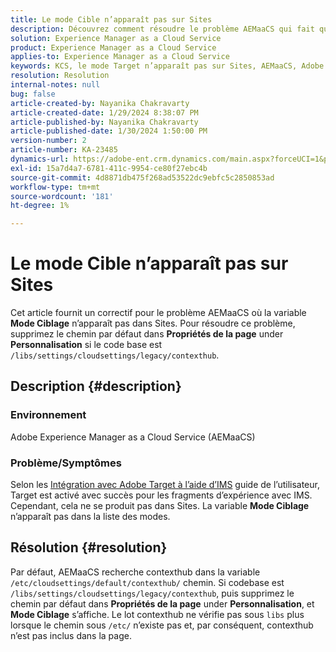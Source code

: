 ```yaml
---
title: Le mode Cible n’apparaît pas sur Sites
description: Découvrez comment résoudre le problème AEMaaCS qui fait que le mode Target n’apparaît pas sur Sites.
solution: Experience Manager as a Cloud Service
product: Experience Manager as a Cloud Service
applies-to: Experience Manager as a Cloud Service
keywords: KCS, le mode Target n’apparaît pas sur Sites, AEMaaCS, Adobe Experience Manager en tant que service cloud
resolution: Resolution
internal-notes: null
bug: false
article-created-by: Nayanika Chakravarty
article-created-date: 1/29/2024 8:38:07 PM
article-published-by: Nayanika Chakravarty
article-published-date: 1/30/2024 1:50:00 PM
version-number: 2
article-number: KA-23485
dynamics-url: https://adobe-ent.crm.dynamics.com/main.aspx?forceUCI=1&pagetype=entityrecord&etn=knowledgearticle&id=1b33174b-e6be-ee11-9079-6045bd006149
exl-id: 15a7d4a7-6781-411c-9954-ce80f27ebc4b
source-git-commit: 4d8871db475f268ad53522dc9ebfc5c2850853ad
workflow-type: tm+mt
source-wordcount: '181'
ht-degree: 1%

---
```


# Le mode Cible n’apparaît pas sur Sites


Cet article fournit un correctif pour le problème AEMaaCS où la variable <b>Mode Ciblage</b> n’apparaît pas dans Sites. Pour résoudre ce problème, supprimez le chemin par défaut dans <b>Propriétés de la page</b> under <b>Personnalisation</b> si le code base est `/libs/settings/cloudsettings/legacy/contexthub`.

## Description {#description}


### Environnement

Adobe Experience Manager as a Cloud Service (AEMaaCS)

### Problème/Symptômes

Selon les [Intégration avec Adobe Target à l’aide d’IMS](https://experienceleague.adobe.com/docs/experience-manager-65/content/sites/administering/integration/integration-target-ims.html) guide de l’utilisateur, Target est activé avec succès pour les fragments d’expérience avec IMS. Cependant, cela ne se produit pas dans Sites. La variable <b>Mode Ciblage</b> n’apparaît pas dans la liste des modes.


## Résolution {#resolution}


Par défaut, AEMaaCS recherche contexthub dans la variable `/etc/cloudsettings/default/contexthub/` chemin. Si codebase est `/libs/settings/cloudsettings/legacy/contexthub`, puis supprimez le chemin par défaut dans <b>Propriétés de la page</b> under <b>Personnalisation</b>, et <b>Mode Ciblage</b> s’affiche. Le lot contexthub ne vérifie pas sous `libs` plus lorsque le chemin sous `/etc/` n’existe pas et, par conséquent, contexthub n’est pas inclus dans la page.
